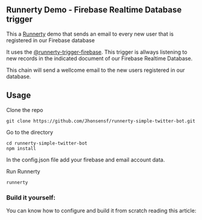 ## Runnerty Demo - Firebase Realtime Database trigger

This a [Runnerty](https://github.com/runnerty/runnerty) demo that sends an email to every new user that is registered in our Firebase database

It uses the [@runnerty-trigger-firebase](https://www.npmjs.com/package/@runnerty/trigger-firebase). This trigger is allways listening to new records in the indicated document of our Firebase Realtime Database.

This chain will send a wellcome email to the new users registered in our database.

## Usage
Clone the repo
```
git clone https://github.com/Jhonsensf/runnerty-simple-twitter-bot.git
```

Go to the directory  
```
cd runnerty-simple-twitter-bot
npm install
```
In the config.json file add your firebase and email account data.

Run Runnerty
```
runnerty
```

### Build it yourself:

You can know how to configure and build it from scratch reading this article: